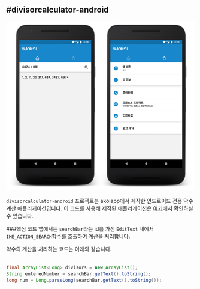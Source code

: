 #divisorcalculator-android
-
![Screenshot](https://github.com/accko199806/divisorcalculator-android/blob/master/Screenshot.png?raw=true)

`divisorcalculator-android` 프로젝트는 akoiapp에서 제작한 안드로이드 전용 약수 계산 애플리케이션입니다. 이 코드를 사용해 제작된 애플리케이션은 [여기](https://play.google.com/store/apps/details?id=net.accko.divisorcalculator)에서 확인하실 수 있습니다. 

###핵심 코드
앱에서는 `searchBar`라는 id를 가진 `EditText` 내에서 `IME_ACTION_SEARCH`함수를 호출하여 계산을 처리합니다.

약수의 계산을 처리하는 코드는 아래와 같습니다.
```java

final ArrayList<Long> divisors = new ArrayList();
String enteredNumber = searchBar.getText().toString();
long num = Long.parseLong(searchBar.getText().toString());
```